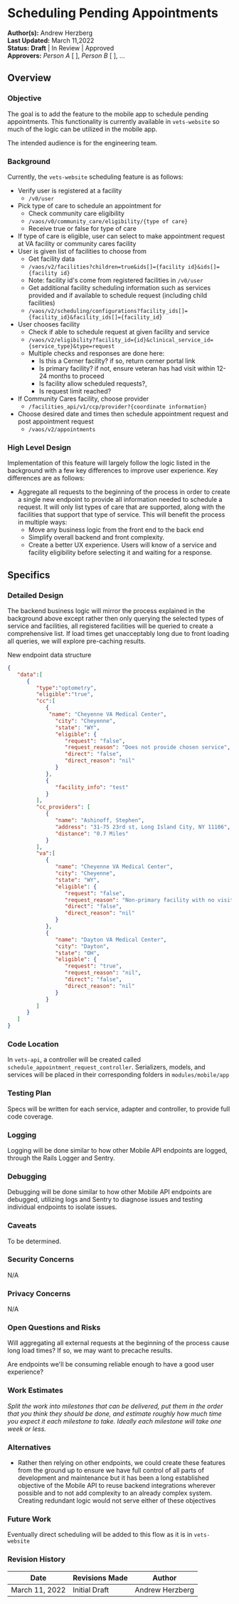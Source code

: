 # Scheduling Pending Appointments

**Author(s):** Andrew Herzberg  
**Last Updated:** March 11,2022  
**Status:** **Draft** | In Review | Approved  
**Approvers:** _Person A_ \[ \], _Person B_ \[ \], ...  

## Overview

### Objective
The goal is to add the feature to the mobile app to schedule pending appointments. This functionality is currently available in `vets-website` so much of the logic can be utilized in the mobile app.

The intended audience is for the engineering team.

### Background
Currently, the `vets-website` scheduling feature is as follows:  

- Verify user is registered at a facility
   - `/v0/user`
- Pick type of care to schedule an appointment for
   - Check community care eligibility  
   - `/vaos/v0/community_care/eligibility/{type of care}`
   - Receive true or false for type of care
- If type of care is eligible, user can select to make appointment request at VA facility or community cares facility
- User is given list of facilities to choose from
  - Get facility data 
  - `/vaos/v2/facilities?children=true&ids[]={facility id}&ids[]={facility id}`
  - Note: facility id's come from registered facilities in `/v0/user`
  - Get additional facility scheduling information such as services provided and if available to schedule request (including child facilities)
  - `/vaos/v2/scheduling/configurations?facility_ids[]={facility_id}&facility_ids[]={facility_id}`
- User chooses facility
  - Check if able to schedule request at given facility and service 
  - `/vaos/v2/eligibility?facility_id={id}&clinical_service_id={service_type}&type=request`
  - Multiple checks and responses are done here:
      - Is this a Cerner facility? if so, return cerner portal link
      - Is primary facility? if not, ensure veteran has had visit within 12-24 months to proceed
      - Is facility allow scheduled requests?, 
      - Is request limit reached?
- If Community Cares facility, choose provider
  - `/facilities_api/v1/ccp/provider?{coordinate information}`
- Choose desired date and times then schedule appointment request and post appointment request
  - `/vaos/v2/appointments` 

### High Level Design
Implementation of this feature will largely follow the logic listed in the background with a few key differences to improve user experience. Key differences are as follows:
- Aggregate all requests to the beginning of the process in order to create a single new endpoint to provide all information needed to schedule a request. It will only list types of care that are supported, along with the facilities that support that type of service. This will benefit the process in multiple ways:
   - Move any business logic from the front end to the back end 
   - Simplify overall backend and front complexity. 
   - Create a better UX experience. Users will know of a service and facility eligibility before selecting it and waiting for a response.  

## Specifics

### Detailed Design
The backend business logic will mirror the process explained in the background above except rather then only querying the selected types of service and facilities, all registered facilities will be queried to create a comprehensive list. If load times get unacceptably long due to front loading all queries, we will explore pre-caching results. 

New endpoint data structure
```json
{
   "data":[
      {
         "type":"optometry",
         "eligible":"true",
         "cc":[
            {
             "name": "Cheyenne VA Medical Center",
               "city": "Cheyenne",
               "state": "WY",
               "eligible": {
                  "request": "false",
                  "request_reason": "Does not provide chosen service",
                  "direct": "false",
                  "direct_reason": "nil"   
               }
            },
            {
               "facility_info": "test"
            }
         ],
         "cc_providers": [
            {
               "name": "Ashinoff, Stephen",
               "address": "31-75 23rd st, Long Island City, NY 11106",
               "distance": "0.7 Miles"
            }
         ],
         "va":[
            {
               "name": "Cheyenne VA Medical Center",
               "city": "Cheyenne",
               "state": "WY",
               "eligible": {
                  "request": "false",
                  "request_reason": "Non-primary facility with no visit within 12-24 months",
                  "direct": "false",
                  "direct_reason": "nil"
               }
            },
            {
               "name": "Dayton VA Medical Center",
               "city": "Dayton",
               "state": "OH",
               "eligible": {
                  "request": "true",
                  "request_reason": "nil",
                  "direct": "false",
                  "direct_reason": "nil"
               }
            }
         ]
      }
   ]
}
```
### Code Location
In `vets-api`, a controller will be created called `schedule_appointment_request_controller`. Serializers, models, and services will be placed in their corresponding folders in `modules/mobile/app`

### Testing Plan
Specs will be written for each service, adapter and controller, to provide full code coverage.

### Logging
Logging will be done similar to how other Mobile API endpoints are logged, through the Rails Logger and Sentry.

### Debugging
Debugging will be done similar to how other Mobile API endpoints are debugged, utilizing logs and Sentry to diagnose issues and testing individual endpoints to isolate issues.

### Caveats
To be determined.

### Security Concerns
N/A

### Privacy Concerns
N/A

### Open Questions and Risks
Will aggregating all external requests at the beginning of the process cause long load times? If so, we may want to precache results. 

Are endpoints we'll be consuming reliable enough to have a good user experience?

### Work Estimates
_Split the work into milestones that can be delivered, put them in the order that you think they should be done, and estimate roughly how much time you expect it each milestone to take. Ideally each milestone will take one week or less._

### Alternatives
- Rather then relying on other endpoints, we could create these features from the ground up to ensure we have full control of all parts of development and maintenance but it has been a long established objective of the Mobile API to reuse backend integrations wherever possible and to not add complexity to an already complex system. Creating redundant logic would not serve either of these objectives

### Future Work
Eventually direct scheduling will be added to this flow as it is in `vets-website`

### Revision History

Date | Revisions Made | Author
-----|----------------|--------
March 11, 2022 | Initial Draft | Andrew Herzberg
